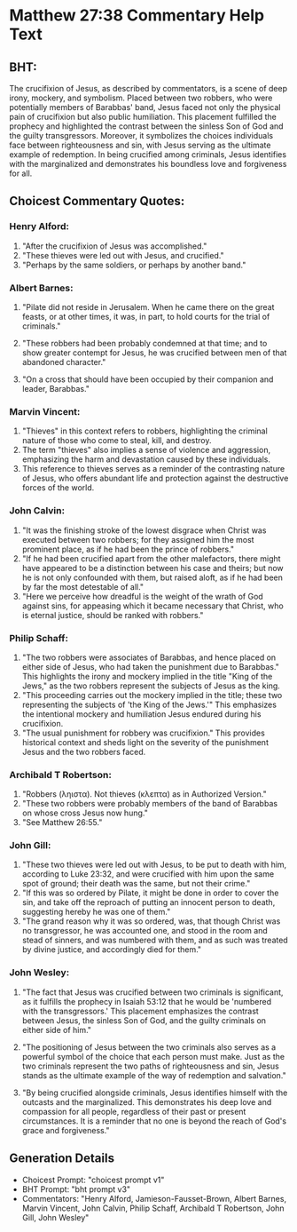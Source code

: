 # Matthew 27:38 Commentary Help Text

## BHT:
The crucifixion of Jesus, as described by commentators, is a scene of deep irony, mockery, and symbolism. Placed between two robbers, who were potentially members of Barabbas' band, Jesus faced not only the physical pain of crucifixion but also public humiliation. This placement fulfilled the prophecy and highlighted the contrast between the sinless Son of God and the guilty transgressors. Moreover, it symbolizes the choices individuals face between righteousness and sin, with Jesus serving as the ultimate example of redemption. In being crucified among criminals, Jesus identifies with the marginalized and demonstrates his boundless love and forgiveness for all.

## Choicest Commentary Quotes:
### Henry Alford:
1. "After the crucifixion of Jesus was accomplished."
2. "These thieves were led out with Jesus, and crucified."
3. "Perhaps by the same soldiers, or perhaps by another band."

### Albert Barnes:
1. "Pilate did not reside in Jerusalem. When he came there on the great feasts, or at other times, it was, in part, to hold courts for the trial of criminals." 

2. "These robbers had been probably condemned at that time; and to show greater contempt for Jesus, he was crucified between men of that abandoned character."

3. "On a cross that should have been occupied by their companion and leader, Barabbas."

### Marvin Vincent:
1. "Thieves" in this context refers to robbers, highlighting the criminal nature of those who come to steal, kill, and destroy.
2. The term "thieves" also implies a sense of violence and aggression, emphasizing the harm and devastation caused by these individuals.
3. This reference to thieves serves as a reminder of the contrasting nature of Jesus, who offers abundant life and protection against the destructive forces of the world.

### John Calvin:
1. "It was the finishing stroke of the lowest disgrace when Christ was executed between two robbers; for they assigned him the most prominent place, as if he had been the prince of robbers."
2. "If he had been crucified apart from the other malefactors, there might have appeared to be a distinction between his case and theirs; but now he is not only confounded with them, but raised aloft, as if he had been by far the most detestable of all."
3. "Here we perceive how dreadful is the weight of the wrath of God against sins, for appeasing which it became necessary that Christ, who is eternal justice, should be ranked with robbers."

### Philip Schaff:
1. "The two robbers were associates of Barabbas, and hence placed on either side of Jesus, who had taken the punishment due to Barabbas." This highlights the irony and mockery implied in the title "King of the Jews," as the two robbers represent the subjects of Jesus as the king.
2. "This proceeding carries out the mockery implied in the title; these two representing the subjects of 'the King of the Jews.'" This emphasizes the intentional mockery and humiliation Jesus endured during his crucifixion.
3. "The usual punishment for robbery was crucifixion." This provides historical context and sheds light on the severity of the punishment Jesus and the two robbers faced.

### Archibald T Robertson:
1. "Robbers (ληιστα). Not thieves (κλεπτα) as in Authorized Version." 
2. "These two robbers were probably members of the band of Barabbas on whose cross Jesus now hung." 
3. "See Matthew 26:55."

### John Gill:
1. "These two thieves were led out with Jesus, to be put to death with him, according to Luke 23:32, and were crucified with him upon the same spot of ground; their death was the same, but not their crime."
2. "If this was so ordered by Pilate, it might be done in order to cover the sin, and take off the reproach of putting an innocent person to death, suggesting hereby he was one of them."
3. "The grand reason why it was so ordered, was, that though Christ was no transgressor, he was accounted one, and stood in the room and stead of sinners, and was numbered with them, and as such was treated by divine justice, and accordingly died for them."

### John Wesley:
1. "The fact that Jesus was crucified between two criminals is significant, as it fulfills the prophecy in Isaiah 53:12 that he would be 'numbered with the transgressors.' This placement emphasizes the contrast between Jesus, the sinless Son of God, and the guilty criminals on either side of him." 

2. "The positioning of Jesus between the two criminals also serves as a powerful symbol of the choice that each person must make. Just as the two criminals represent the two paths of righteousness and sin, Jesus stands as the ultimate example of the way of redemption and salvation." 

3. "By being crucified alongside criminals, Jesus identifies himself with the outcasts and the marginalized. This demonstrates his deep love and compassion for all people, regardless of their past or present circumstances. It is a reminder that no one is beyond the reach of God's grace and forgiveness."


## Generation Details
- Choicest Prompt: "choicest prompt v1"
- BHT Prompt: "bht prompt v3"
- Commentators: "Henry Alford, Jamieson-Fausset-Brown, Albert Barnes, Marvin Vincent, John Calvin, Philip Schaff, Archibald T Robertson, John Gill, John Wesley"
